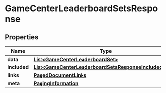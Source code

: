 

# GameCenterLeaderboardSetsResponse


## Properties

| Name | Type | Description | Notes |
|------------ | ------------- | ------------- | -------------|
|**data** | [**List&lt;GameCenterLeaderboardSet&gt;**](GameCenterLeaderboardSet.md) |  |  |
|**included** | [**List&lt;GameCenterLeaderboardSetsResponseIncludedInner&gt;**](GameCenterLeaderboardSetsResponseIncludedInner.md) |  |  [optional] |
|**links** | [**PagedDocumentLinks**](PagedDocumentLinks.md) |  |  |
|**meta** | [**PagingInformation**](PagingInformation.md) |  |  [optional] |



